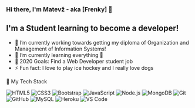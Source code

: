 ### Hi there, I'm Matevž - aka [Frenky] 👋

## I'm a Student learning to become a developer!

- 🔭 I’m currently working towards getting my diploma of Organization and Management of Information Systems!
- 🌱 I’m currently learning everything 🤣
- 🥅 2020 Goals: Find a Web Developer student job
- ⚡ Fun fact: I love to play ice hockey and I really love dogs

🔧 My Tech Stack

![HTML5](https://img.shields.io/badge/-HTML5-000000?style=flat&logo=HTML5)
![CSS3](https://img.shields.io/badge/-CSS3-1572B6?style=flat-square&logo=css3)
![Bootstrap](https://img.shields.io/badge/-Bootstrap-563D7C?style=flat-square&logo=bootstrap)
![JavaScript](https://img.shields.io/badge/-JavaScript-000000?style=flat&logo=javascript)
![Node.js](https://img.shields.io/badge/-Node.js-000000?style=flat&logo=node.js&logoColor=339933)
![MongoDB](https://img.shields.io/badge/-MongoDB-black?style=flat-square&logo=mongodb)
![Git](https://img.shields.io/badge/-Git-000000?style=flat&logo=git&logoColor=F05032)
![GitHub](https://img.shields.io/badge/-GitHub-000000?style=flat&logo=github&logoColor=FFFFFF)
![MySQL](https://img.shields.io/badge/-MySQL-black?style=flat-square&logo=mysql)
![Heroku](https://img.shields.io/badge/-Heroku-430098?style=flat-square&logo=heroku)
![VS Code](https://img.shields.io/badge/-VSCode-%23007ACC?style=flat-square&logo=visual-studio-code)





